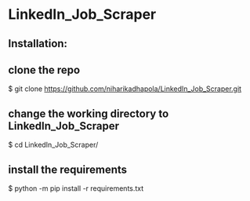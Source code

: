 # LinkedIn_Job_Scraper
## Installation:

## clone the repo
$ git clone https://github.com/niharikadhapola/LinkedIn_Job_Scraper.git

## change the working directory to LinkedIn_Job_Scraper
$ cd LinkedIn_Job_Scraper/

## install the requirements
$ python -m pip install -r requirements.txt
